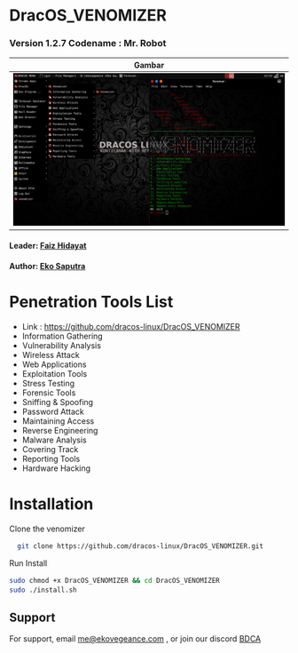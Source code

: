 # DracOS_VENOMIZER

### Version 1.2.7 Codename : Mr. Robot

| Gambar                                                                      |
| --------------------------------------------------------------------------- |
| ![](https://github.com/dracos-linux/DracOS_VENOMIZER/blob/main/img/vnm.png) |

#### Leader: [Faiz Hidayat](https://github.com/faizH3)

#### Author: [Eko Saputra](https://github.com/ekovegeance)

# Penetration Tools List

- Link : https://github.com/dracos-linux/DracOS_VENOMIZER
- Information Gathering
- Vulnerability Analysis
- Wireless Attack
- Web Applications
- Exploitation Tools
- Stress Testing
- Forensic Tools
- Sniffing & Spoofing
- Password Attack
- Maintaining Access
- Reverse Engineering
- Malware Analysis
- Covering Track
- Reporting Tools
- Hardware Hacking

# Installation

Clone the venomizer

```bash
  git clone https://github.com/dracos-linux/DracOS_VENOMIZER.git
```

Run Install

```bash
sudo chmod +x DracOS_VENOMIZER && cd DracOS_VENOMIZER
sudo ./install.sh
```

## Support

For support, email me@ekovegeance.com , or join our discord [BDCA](https://discord.gg/tCVcsqFMJN)
